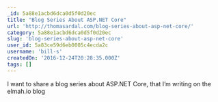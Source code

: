 ```yaml
---
_id: 5a88e1acbd6dca0d5f0d20ec
title: "Blog Series About ASP.NET Core"
url: 'http://thomasardal.com/blog-series-about-asp-net-core/'
category: 5a88e1acbd6dca0d5f0d20ec
slug: 'blog-series-about-asp-net-core'
user_id: 5a83ce59d6eb0005c4ecda2c
username: 'bill-s'
createdOn: '2016-12-24T20:28:35.000Z'
tags: []
---
```


I want to share a blog series about ASP.NET Core, that I’m writing on the elmah.io blog
